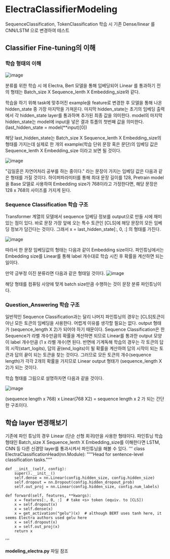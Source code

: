 # ElectraClassifierModeling
SequenceClassification, TokenClassification 학습 시 기존 Dense/linear 를 CNN/LSTM 으로 변경하여 테스트

## Classifier Fine-tuning의 이해
### 학습 형태의 이해
![image](https://user-images.githubusercontent.com/45644085/169961080-1e8f3f67-cbbb-4a3c-84d9-59b0bb02e322.png)

분류를 위한 학습 시 에 Electra, Bert 모델을 통해 임베딩되어 Linear 를 통과하기 전의 형태는 Batch_size X Sequence_lenth X Embedding_size와 같다.

학습을 하기 위해 task에 맞추어진 example을 feature로 변경한 후 모델을 통해 나온 hidden_state 중 가장 마지막을 가져온다.
마지막 hidden_state는 초기의 임베딩 출력에서 각 hidden_state layer를 통과하며 추가된 최종 값을 의미한다. 
model의 마지막 hidden_state는 model에 input을 넣은 결과 튜플의 첫번째 값을 의미한다. (last_hidden_state = model(**input)[0])

해당 last_hidden_state는 Batch_size X Sequence_lenth X Embedding_size의 형태를 가지는데 실제로 한 개의 example(학습 단위 문장 혹은 문단)의 임베딩 값은 Sequence_lenth X Embedding_size 이라고 보면 될 것이다. 

![image](https://user-images.githubusercontent.com/45644085/169961793-b92431c2-2a79-4ac2-8e1b-248b09b54ec3.png)

"김일훈은 자연어처리 공부를 하는 중이다." 라는 문장이 가지는 임베딩 값은 다음과 같은 형태를 가질 것이다.
하이퍼파라미터를 통해 최대 문장 길이를 128, Pretrain model을 Base 모델로 사용하여 Embedding size가 768이라고 가정한다면, 
해당 문장은 128 x 768의 사이즈를 가지게 된다.


### Sequence Classification 학습 구조
Transformer 계열의 모델에서 sequence 임베딩 정보를 output으로 만들 시에 재미있는 점이 있다.
바로 문장 가장 앞에 오는 특수 토큰인 [CLS]에 해당 문장의 모든 임베딩 정보가 담긴다는 것이다. 
그래서 x = last_hidden_state[:, 0, :] 의 형태를 가진다.

![image](https://user-images.githubusercontent.com/45644085/169959711-e4f05225-6422-4861-b194-4b10b2af27d8.png)

따라서 한 문장 임베딩값의 형태는 다음과 같이 Embedding size이다.
파인튜닝에서는 Embedding size를 Linear를 통해 label 개수대로 학습 시킨 후 확률을 계산하면 되는 일이다.

만약 긍부정 이진 분류라면 다음과 같은 형태일 것이다.
![image](https://user-images.githubusercontent.com/45644085/169960741-34d3e0f4-44e0-4ee7-b370-403df899235d.png)

해당 형태를 컴퓨팅 사양에 맞게 batch size만큼 수행하는 것이 문장 분류 파인튜닝이다. 

### Question_Answering 학습 구조
일반적인 Sequence Classification과는 달리 나머지 파인튜닝의 경우는 [CLS]토큰이 아닌 모든 토큰의 임베딩을 사용한다.
어렵게 이유를 생각할 필요는 없다. output 형태가 (sequence_length X 2)가 되어야 하기 때문이다.
Sequence Classification은 한 Sequence가 라벨 개수만큼의 확률을 계산하면 되므로 Linear를 통과한 output 모양이 label 개수만큼 (1 x 라벨 개수)면 된다.
반면에 기계독해 학습의 경우는 각 토큰의 답의 시작(start_logits), 답의 끝(end_logits)이 될 확률을 계산하여 답의 시작이 되는 토큰과 답의 끝이 되는 토큰을 찾는 것이다.
그러므로 모든 토큰의 개수(sequence length)가 각각 2개의 확률을 가지므로 Linear output 형태가 (sequence_length X 2)가 되는 것이다.

학습 형태를 그림으로 설명하자면 다음과 같을 것이다.

![image](https://user-images.githubusercontent.com/45644085/169963905-c4742d74-fab1-4a38-b390-c20794ec3f6b.png)

(sequence length x 768) x Linear(768 X2)  = sequence length x 2 가 되는 간단한 구조이다.
 
## 학습 layer 변경해보기 
기존에 파인 튜닝의 경우 Linear (단순 선형 회귀)만을 사용한 형태이다.
파인튜닝 학습 형태인 Batch_size X Sequence_lenth X Embedding_size를 이해한다면 LSTM, CNN 등 다른 신경망 layer를 통과시켜서 파인튜닝을 해볼 수 있다.
'''
class ElectraClassificationHead(nn.Module):
    """Head for sentence-level classification tasks."""

    def __init__(self, config):
        super().__init__()
        self.dense = nn.Linear(config.hidden_size, config.hidden_size)
        self.dropout = nn.Dropout(config.hidden_dropout_prob)
        self.out_proj = nn.Linear(config.hidden_size, config.num_labels)

    def forward(self, features, **kwargs):
        x = features[:, 0, :]  # take <s> token (equiv. to [CLS])
        x = self.dropout(x)
        x = self.dense(x)
        x = get_activation("gelu")(x)  # although BERT uses tanh here, it seems Electra authors used gelu here
        x = self.dropout(x)
        x = self.out_proj(x)
        return x
'''

**modeling_electra.py** 파일 참조
